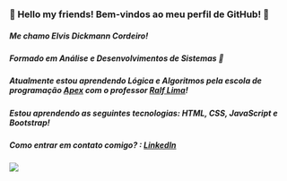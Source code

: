 ###    🤘  Hello my friends! Bem-vindos ao meu perfil de GitHub! 🤘
#####  Me chamo Elvis Dickmann Cordeiro!
#####  Formado em Análise e Desenvolvimentos de Sistemas 🚀 
#####  Atualmente estou aprendendo Lógica e Algoritmos pela escola de programação [Apex](https://apexensino.com.br/) com o professor [Ralf Lima](https://ralflima.com/)! 
#####  Estou aprendendo as seguintes tecnologias: HTML, CSS, JavaScript e Bootstrap!
#####  Como entrar em contato comigo? : [LinkedIn](https://www.linkedin.com/in/elvisdickmann/) 
 
 <div > <img src="https://media1.tenor.com/m/IVCnKbtTeRQAAAAC/programming-computer.gif"></div>   
